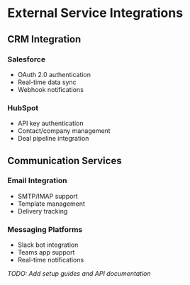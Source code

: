 ﻿# External Service Integrations

## CRM Integration

### Salesforce
- OAuth 2.0 authentication
- Real-time data sync
- Webhook notifications

### HubSpot
- API key authentication
- Contact/company management
- Deal pipeline integration

## Communication Services

### Email Integration
- SMTP/IMAP support
- Template management
- Delivery tracking

### Messaging Platforms
- Slack bot integration
- Teams app support
- Real-time notifications

*TODO: Add setup guides and API documentation*
